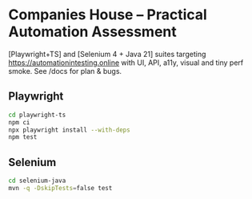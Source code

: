 # Companies House – Practical Automation Assessment
[Playwright+TS] and [Selenium 4 + Java 21] suites targeting https://automationintesting.online with UI, API, a11y, visual and tiny perf smoke. See /docs for plan & bugs.

## Playwright
```bash
cd playwright-ts
npm ci
npx playwright install --with-deps
npm test
```
## Selenium
```bash
cd selenium-java
mvn -q -DskipTests=false test
```
